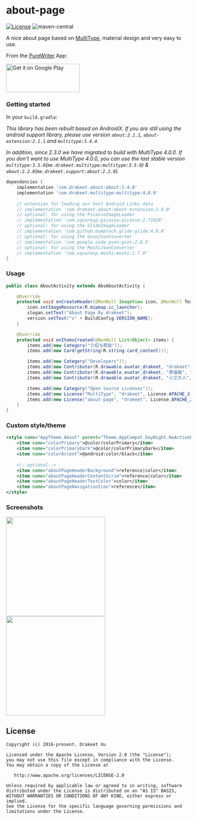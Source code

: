 # about-page

[![License](https://img.shields.io/badge/license-Apache%202.0-blue.svg)](https://github.com/drakeet/about-page/blob/master/LICENSE)
![maven-central](https://img.shields.io/maven-central/v/com.drakeet.about/about.svg)

A nice about page based on [MultiType](https://github.com/drakeet/MultiType), material design and very easy to use.

From the [PureWriter](https://play.google.com/store/apps/details?id=com.drakeet.purewriter) App:

<a href='https://play.google.com/store/apps/details?id=com.drakeet.purewriter&utm_source=global_co&utm_medium=prtnr&utm_content=Mar2515&utm_campaign=PartBadge&pcampaignid=MKT-Other-global-all-co-prtnr-py-PartBadge-Mar2515-1'><img alt='Get it on Google Play' src='https://play.google.com/intl/en_us/badges/images/generic/en_badge_web_generic.png' width=200 height=77/></a>

### Getting started

In your `build.gradle`:

_This library has been rebuilt based on AndroidX. If you are still using the android support library, please use version `about:2.1.1`, `about-extension:2.1.1` and `multitype:3.4.4`._

_In addition, since 2.3.0 we have migrated to build with MultiType 4.0.0. If you don't want to use MultiType 4.0.0, you can use the last stable version `multitype:3.5.0`(`me.drakeet.multitype:multitype:3.5.0`) & `about:2.2.0`(`me.drakeet.support:about:2.2.0`)._

```groovy
dependencies {
    implementation 'com.drakeet.about:about:2.4.0'
    implementation 'com.drakeet.multitype:multitype:4.0.0'
    
    // extension for loading our host Android Links data
    // implementation 'com.drakeet.about:about-extension:2.4.0'
    // optional: for using the PicassoImageLoader
    // implementation 'com.squareup.picasso:picasso:2.71828'
    // optional: for using the GlideImageLoader
    // implementation 'com.github.bumptech.glide:glide:4.9.0'
    // optional: for using the GsonJsonConverter
    // implementation 'com.google.code.gson:gson:2.8.5'
    // optional: for using the MoshiJsonConverter
    // implementation 'com.squareup.moshi:moshi:1.7.0'
}
```

### Usage

```java
public class AboutActivity extends AbsAboutActivity {

    @Override
    protected void onCreateHeader(@NonNull ImageView icon, @NonNull TextView slogan, @NonNull TextView version) {
        icon.setImageResource(R.mipmap.ic_launcher);
        slogan.setText("About Page By drakeet");
        version.setText("v" + BuildConfig.VERSION_NAME);
    }

    @Override
    protected void onItemsCreated(@NonNull List<Object> items) {
        items.add(new Category("介绍与帮助"));
        items.add(new Card(getString(R.string.card_content)));

        items.add(new Category("Developers"));
        items.add(new Contributor(R.drawable.avatar_drakeet, "drakeet", "Developer & designer", "http://weibo.com/drak11t"));
        items.add(new Contributor(R.drawable.avatar_drakeet, "黑猫酱", "Developer", "https://drakeet.me"));
        items.add(new Contributor(R.drawable.avatar_drakeet, "小艾大人", "Developer"));

        items.add(new Category("Open Source Licenses"));
        items.add(new License("MultiType", "drakeet", License.APACHE_2, "https://github.com/drakeet/MultiType"));
        items.add(new License("about-page", "drakeet", License.APACHE_2, "https://github.com/drakeet/about-page"));
    }
}
```

### Custom style/theme

```xml
<style name="AppTheme.About" parent="Theme.AppCompat.DayNight.NoActionBar">
    <item name="colorPrimary">@color/colorPrimary</item>
    <item name="colorPrimaryDark">@color/colorPrimaryDark</item>
    <item name="colorAccent">@android:color/black</item>
    
    <!--optional-->
    <item name="aboutPageHeaderBackground">reference|color</item>
    <item name="aboutPageHeaderContentScrim">reference|color</item>
    <item name="aboutPageHeaderTextColor">color</item>
    <item name="aboutPageNavigationIcon">reference</item>
</style>
```

### Screenshots

<img src="https://i.loli.net/2017/10/20/59e95e4c78f5b.png" width=270/> <img src="https://i.loli.net/2017/10/20/59e95e4c8243c.png" width=270/>

License
-------

    Copyright (c) 2016-present. Drakeet Xu

    Licensed under the Apache License, Version 2.0 (the "License");
    you may not use this file except in compliance with the License.
    You may obtain a copy of the License at

       http://www.apache.org/licenses/LICENSE-2.0

    Unless required by applicable law or agreed to in writing, software
    distributed under the License is distributed on an "AS IS" BASIS,
    WITHOUT WARRANTIES OR CONDITIONS OF ANY KIND, either express or implied.
    See the License for the specific language governing permissions and
    limitations under the License.
